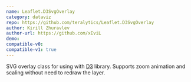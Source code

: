 ```yaml
---
name: Leaflet.D3SvgOverlay
category: dataviz
repo: https://github.com/teralytics/Leaflet.D3SvgOverlay
author: Kirill Zhuravlev
author-url: https://github.com/xEviL
demo: 
compatible-v0:
compatible-v1: true
---
```


SVG overlay class for using with <a href="http://d3js.org">D3</a> library. Supports zoom animation and scaling without need to redraw the layer.
